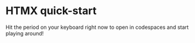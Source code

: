 # HTMX quick-start

Hit the period on your keyboard right now to open in codespaces and start playing around!
